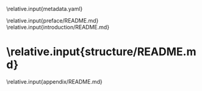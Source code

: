 \relative.input{metadata.yaml}

\relative.input{preface/README.md}
\relative.input{introduction/README.md}
# \relative.input{structure/README.md}

\relative.input{appendix/README.md}

